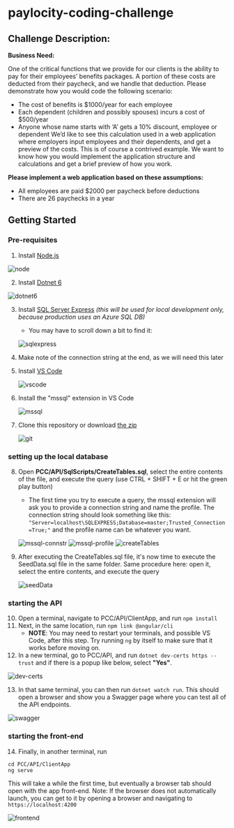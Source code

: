 # paylocity-coding-challenge

## Challenge Description:
<strong>Business Need:</strong> 

One of the critical functions that we provide for our clients is the ability to pay for their employees’ benefits 
packages. A portion of these costs are deducted from their paycheck, and we handle that deduction. Please 
demonstrate how you would code the following scenario: 
* The cost of benefits is $1000/year for each employee 
* Each dependent (children and possibly spouses) incurs a cost of $500/year 
* Anyone whose name starts with ‘A’ gets a 10% discount, employee or dependent 
We’d like to see this calculation used in a web application where employers input employees and their 
dependents, and get a preview of the costs. This is of course a contrived example. We want to know how you 
would implement the application structure and calculations and get a brief preview of how you work. 

<strong>Please implement a web application based on these assumptions: </strong>
* All employees are paid $2000 per paycheck before deductions 
* There are 26 paychecks in a year

## Getting Started
    
### Pre-requisites
1. Install [Node.js](https://nodejs.org/en/download/)

![node](https://user-images.githubusercontent.com/16358843/144769656-aa5b469e-bc68-4073-bcbc-f395763bc356.png)

2. Install [Dotnet 6](https://dotnet.microsoft.com/download/dotnet/6.0)

![dotnet6](https://user-images.githubusercontent.com/16358843/144769655-4380ac57-47aa-42b2-9056-7de167d7c21e.png)

3. Install [SQL Server Express](https://www.microsoft.com/en-us/sql-server/sql-server-downloads)  <i>(this will be used for local development only, because production uses an Azure SQL DB)</i>
   - You may have to scroll down a bit to find it:
   
   ![sqlexpress](https://user-images.githubusercontent.com/16358843/144769043-bf063bbb-f076-4963-9627-fb33302cfce3.png)

4. Make note of the connection string at the end, as we will need this later
5. Install [VS Code](https://code.visualstudio.com/download)
    
    ![vscode](https://user-images.githubusercontent.com/16358843/144769672-6f7bfade-a398-41e5-940e-eeed9bdb73e6.png)

6. Install the "mssql" extension in VS Code
   
   ![mssql](https://user-images.githubusercontent.com/16358843/144769136-112a0b5c-251c-41b9-9c7b-8e3c9b0a75f0.png)

7. Clone this repository or download [the zip](https://github.com/justinloveless/paylocity-coding-challenge/archive/refs/heads/main.zip)

    ![git](https://user-images.githubusercontent.com/16358843/144769718-718e3310-0bc4-4ada-a1ef-1e8c18853bfb.png)

### setting up the local database
8. Open <strong>PCC/API/SqlScripts/CreateTables.sql</strong>, select the entire contents of the file, and execute the query (use CTRL + SHIFT + E or hit the green play button)
    - The first time you try to execute a query, the mssql extension will ask you to provide a connection string and name the profile. The connection string should look something like this: ``` "Server=localhost\SQLEXPRESS;Database=master;Trusted_Connection=True;" ``` and the profile name can be whatever you want.
   
   ![mssql-connstr](https://user-images.githubusercontent.com/16358843/144769355-488c0704-4ab2-4b1c-98d8-7a140c3ed810.png)
   ![mssql-profile](https://user-images.githubusercontent.com/16358843/144769360-b7afce06-9538-409d-9adf-baed483af1d2.png)
   ![createTables](https://user-images.githubusercontent.com/16358843/144769366-a6e8f53a-b636-42ff-ac87-591e26377134.png)

9. After executing the CreateTables.sql file, it's now time to execute the SeedData.sql file in the same folder. Same procedure here: open it, select the entire contents, and execute the query
   
   ![seedData](https://user-images.githubusercontent.com/16358843/144769379-d6f11fc0-6f51-407f-85c8-07d80f0596a5.png)

### starting the API
10. Open a terminal, navigate to PCC/API/ClientApp, and run ``` npm install ```
11. Next, in the same location, run ``` npm link @angular/cli ```
    - <strong>NOTE</strong>: You may need to restart your terminals, and possible VS Code, after this step. Try running ``` ng ``` by itself to make sure that it works before moving on.
12. In a new terminal, go to PCC/API, and run ``` dotnet dev-certs https --trust ``` and if there is a popup like below, select <strong>"Yes"</strong>. 
   
   ![dev-certs](https://user-images.githubusercontent.com/16358843/144768947-d8161bc9-a54a-4f5e-ac76-8d36cc872294.png)

13. In that same terminal, you can then run ``` dotnet watch run ```. This should open a browser and show you a Swagger page where you can test all of the API endpoints.
   
   ![swagger](https://user-images.githubusercontent.com/16358843/144769452-7a89b9a3-7f2d-4acb-a059-5c14791074ab.png)

### starting the front-end
14. Finally, in another terminal, run 
```
cd PCC/API/ClientApp
ng serve 
``` 
   
This will take a while the first time, but eventually a browser tab should open with the app front-end.
Note: If the browser does not automatically launch, you can get to it by opening a browser and navigating to ``` https://localhost:4200 ```
   
   ![frontend](https://user-images.githubusercontent.com/16358843/144769536-47dac819-2dc2-4511-97f0-7616d29d2da1.png)


